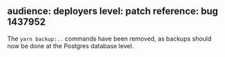 audience: deployers
level: patch
reference: bug 1437952
---
The `yarn backup:..` commands have been removed, as backups should now be done at the Postgres database level.

